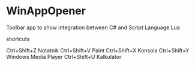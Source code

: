 # WinAppOpener
Toolbar app to show integration between C# and Script Language Lua

shortcuts

Ctrl+Shift+Z	Notatnik
Ctrl+Shift+V	Paint
Ctrl+Shift+X	Konsola
Ctrl+Shift+Y	Windows Media Player
Ctrl+Shift+U	Kalkulator
